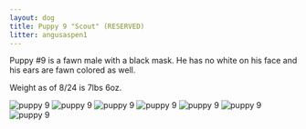 ```yaml
---
layout: dog
title: Puppy 9 "Scout" (RESERVED)
litter: angusaspen1
---
```


Puppy #9 is a fawn male with a black mask. He has no white on his face and his ears are fawn colored as well.

Weight as of 8/24 is 7lbs 6oz.

![puppy 9](http://farm4.staticflickr.com/3841/14982744871_28edcc52a1_z_d.jpg)
![puppy 9](http://farm4.staticflickr.com/3895/14799318597_ebdbb1bc2c_z_d.jpg)
![puppy 9](http://farm4.staticflickr.com/3916/14799291247_8688260451_z_d.jpg)
![puppy 9](http://farm4.staticflickr.com/3916/14799193319_2c45464ea1_z_d.jpg)
![puppy 9](http://farm4.staticflickr.com/3925/14985534852_50779b3ca2_z_d.jpg)
![puppy 9](http://farm6.staticflickr.com/5579/14982802701_ee0184291f_z_d.jpg)
![puppy 9](http://farm4.staticflickr.com/3862/14962921756_5f2192ef95_z_d.jpg)

